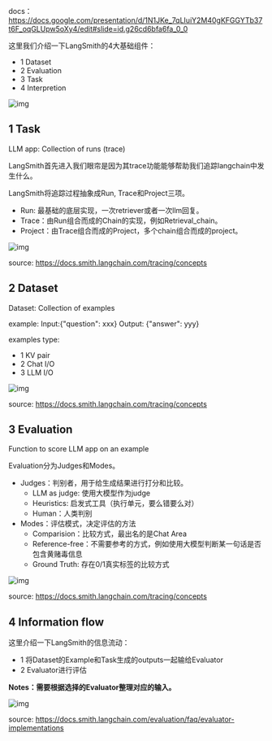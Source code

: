 docs：https://docs.google.com/presentation/d/1N1JKe_7qLIuiY2M40gKFGGYTb37t6F_oqGLUpw5oXy4/edit#slide=id.g26cd6bfa6fa_0_0

这里我们介绍一下LangSmith的4大基础组件：

* 1 Dataset
* 2 Evaluation
* 3 Task
* 4 Interpretion

![img](https://lh7-rt.googleusercontent.com/slidesz/AGV_vUfJ0aafZxcnU5mlVCYbFf0nhMLdSSr76dEkNEppe4CPkGBFHacul5j_lwWEuiCSSyphYOGc-IW6OznYI9BSLn_V_0ieZZ9Y0jh3e812EmRkqLMXeBVY9JvY5l9llm8vkJQ2VCb-VboTY0Gpg1z_M1VTHNubrIZl=s2048?key=bFM9aAWTSRPt1pt49fN9YQ)

## 1 Task

LLM app: Collection of runs (trace)

LangSmith首先进入我们眼帘是因为其trace功能能够帮助我们追踪langchain中发生什么。

LangSmith将追踪过程抽象成Run, Trace和Project三项。

* Run: 最基础的底层实现，一次retriever或者一次llm回复。
* Trace：由Run组合而成的Chain的实现，例如Retrieval_chain。
* Project：由Trace组合而成的Project，多个chain组合而成的project。

![img](https://lh7-rt.googleusercontent.com/slidesz/AGV_vUf23hCv-UEO_m-g7CZ8O24J3bMvkbYIFu4XJh6yhJHAwViYImo_IxrFlerxNv9HAkWPM9mEWT5Qlp52Ki5FJPBnNncNd9CT05Jj12vGOKI56kEtlyBLPWtFiq8ao1lbJcva5R9hrilsSvnOTH3_u7n5uyNNDpo=s2048?key=bFM9aAWTSRPt1pt49fN9YQ)

source: https://docs.smith.langchain.com/tracing/concepts

## 2 Dataset

Dataset: Collection of examples

example: Input:{"question": xxx}  Output: {"answer": yyy}

examples type:

* 1 KV pair
* 2 Chat I/O
* 3 LLM I/O

![img](https://lh7-rt.googleusercontent.com/slidesz/AGV_vUfjJAXrzOPaiqEWmSfdG6mAtaYhFSp3iDcLnaUW2FJ7vPY8yPKGdWAWenRttYiS5qVt6PLM_6wLR6zdqw_mQ16SxacPCH38Q70bKu8Tdqz6fKeIZ_VUlun_Ptfl8Q8JDzoEoNZYemK5oPjfZnGtn7E9Y6oza4ug=s2048?key=bFM9aAWTSRPt1pt49fN9YQ)

source: https://docs.smith.langchain.com/tracing/concepts

## 3 Evaluation

Function to score LLM app on an example

Evaluation分为Judges和Modes。

* Judges：判别者，用于给生成结果进行打分和比较。
  * LLM as judge: 使用大模型作为judge
  * Heuristics: 启发式工具（执行单元，要么错要么对）
  * Human：人类判别
* Modes：评估模式，决定评估的方法
  * Comparision：比较方式，最出名的是Chat Area
  * Reference-free：不需要参考的方式，例如使用大模型判断某一句话是否包含黄赌毒信息
  * Ground Truth: 存在0/1真实标签的比较方式

![img](https://lh7-rt.googleusercontent.com/slidesz/AGV_vUembev-9mpGllK3SejP9nzYBtKHLPGZQru_PrzJqDeCnIhZtA5zDh9MI6SGT4yYZDAr_BtQ9W8kL4iZUpx13V-ZBuIojoPaJPaDlT_bFkUXi9co61vjzB-Z5zMtb5VpLuaZ4UZsLbhf13cHr_rNFNuL1Nvrm6o=s2048?key=bFM9aAWTSRPt1pt49fN9YQ)

source: https://docs.smith.langchain.com/tracing/concepts

## 4 Information flow

这里介绍一下LangSmith的信息流动：

* 1 将Dataset的Example和Task生成的outputs一起输给Evaluator
* 2 Evaluator进行评估

**Notes：需要根据选择的Evaluator整理对应的输入。**

![img](https://lh7-rt.googleusercontent.com/slidesz/AGV_vUcF5Ql8EeECld3MF0V0auL7R13G3S1J-ZRdv5wj0sgXQq9vvFCv88bKi-mNpeHmLES0lWXmkovzgXVEyCWvcA83EVI8gbJ_ZZG7zfXd0rolvX1SxoesIE_NCR2zLOSbt-1oVKezUkqNNyukWpEA2wESu5RyVCg=s2048?key=bFM9aAWTSRPt1pt49fN9YQ)

source: https://docs.smith.langchain.com/evaluation/faq/evaluator-implementations 